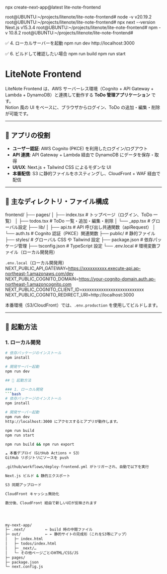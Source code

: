 npx create-next-app@latest lite-note-frontend

root@UBUNTU:~/projects/litenote/lite-note-frontend# node -v
v20.19.2
root@UBUNTU:~/projects/litenote/lite-note-frontend# npx next --version
Next.js v15.3.4
root@UBUNTU:~/projects/litenote/lite-note-frontend# npm -v
10.8.2
root@UBUNTU:~/projects/litenote/lite-note-frontend#

✅ 4. ローカルサーバーを起動
npm run dev
http://localhost:3000

✅ 6. ビルドして確認したい場合
npm run build
npm run start

# LiteNote Frontend

LiteNote Frontend は、AWS サーバーレス環境（Cognito + API Gateway + Lambda + DynamoDB）と連携して動作する **ToDo 管理アプリケーション** です。  
Notion 風の UI をベースに、ブラウザからログイン、ToDo の追加・編集・削除が可能です。

---

## 📌 アプリの役割

- **ユーザー認証**: AWS Cognito (PKCE) を利用したログイン/ログアウト
- **API 連携**: API Gateway + Lambda 経由で DynamoDB にデータを保存・取得
- **UI/UX**: Next.js + Tailwind CSS によるモダンな UI
- **本番配信**: S3 に静的ファイルをホスティングし、CloudFront + WAF 経由で配信

---

## 📂 主なディレクトリ・ファイル構成

frontend/
├── pages/
│ ├── index.tsx # トップページ（ログイン、ToDo 一覧）
│ ├── todos.tsx # ToDo 一覧・追加・編集・削除
│ └── \_app.tsx # グローバル設定
├── lib/
│ ├── api.ts # API 呼び出し共通関数（apiRequest）
│ └── auth.ts # Cognito 認証（PKCE）関連関数
├── public/ # 静的ファイル
├── styles/ # グローバル CSS や Tailwind 設定
├── package.json # 依存パッケージ管理
├── tsconfig.json # TypeScript 設定
└── .env.local # 環境変数ファイル（ローカル開発用）

`.env.local`（ローカル開発用）
NEXT_PUBLIC_API_GATEWAY=https://xxxxxxxxxx.execute-api.ap-northeast-1.amazonaws.com/dev
NEXT_PUBLIC_COGNITO_DOMAIN=https://your-cognito-domain.auth.ap-northeast-1.amazoncognito.com
NEXT_PUBLIC_COGNITO_CLIENT_ID=xxxxxxxxxxxxxxxxxxxxxxxxxx
NEXT_PUBLIC_COGNITO_REDIRECT_URI=http://localhost:3000

本番環境（S3/CloudFront）では、`.env.production` を使用してビルドします。

---

## 🚀 起動方法

### 1. ローカル開発

````bash
# 依存パッケージのインストール
npm install

# 開発サーバー起動
npm run dev

## 🚀 起動方法

### 1. ローカル開発
```bash
# 依存パッケージのインストール
npm install

# 開発サーバー起動
npm run dev
http://localhost:3000 にアクセスするとアプリが動作します。

npm run build
npm run start

npm run build && npm run export

☁️ 本番デプロイ（GitHub Actions + S3）
GitHub リポジトリにソースを push

.github/workflows/deploy-frontend.yml がトリガーされ、自動で以下を実行

Next.js ビルド & 静的エクスポート

S3 同期アップロード

CloudFront キャッシュ無効化

数分後、CloudFront 経由で新しいUIが反映されます




my-next-app/
├─ .next/         ← build 時の中間ファイル
├─ out/           ← ← 静的サイトの完成形（これをS3等にアップ）
│   ├─ index.html
│   ├─ todos/index.html
│   ├─ _next/…
│   └─ その他ページごとのHTML/CSS/JS
├─ pages/
├─ package.json
└─ next.config.js
